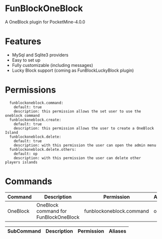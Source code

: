 # FunBlockOneBlock
 A OneBlock plugin for PocketMine-4.0.0

# Features
- MySql and Sqlite3 providers
- Easy to set up
- Fully customizable (including messages)
- Lucky Block support (coming as FunBlockLuckyBlock plugin)

# Permissions
```
  funblockoneblock.command:
    default: true
    description: this permission allows the set user to use the oneblock command
  funblockoneblock.create:
    default: true
    description: this permission allows the user to create a OneBlock Island
  funblockoneblock.delete:
    default: true
    description: with this permission the user can open the admin menu
  funblockoneblock.delete.others:
    default: op
    description: with this permission the user can delete other players islands
```

# Commands

Command | Description | Permission | Aliases |
----------------- | ------------- | ------------- | -------- |
OneBlock | OneBlock command for FunBlockOneBlock | funblockoneblock.command | ob

SubCommand | Description | Permission | Aliases |
----------------- | ------------- | ------------- | -------- |
